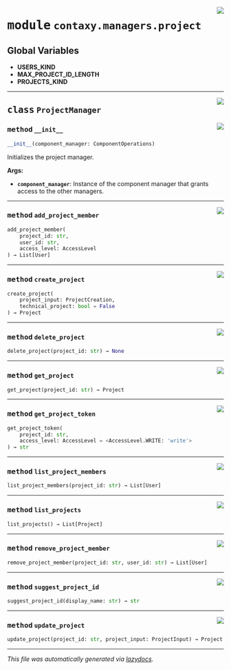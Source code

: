 <!-- markdownlint-disable -->

<a href="https://github.com/ml-tooling/contaxy/blob/main/backend/src/contaxy/managers/project.py#L0"><img align="right" style="float:right;" src="https://img.shields.io/badge/-source-cccccc?style=flat-square"></a>

# <kbd>module</kbd> `contaxy.managers.project`




**Global Variables**
---------------
- **USERS_KIND**
- **MAX_PROJECT_ID_LENGTH**
- **PROJECTS_KIND**


---

<a href="https://github.com/ml-tooling/contaxy/blob/main/backend/src/contaxy/managers/project.py#L26"><img align="right" style="float:right;" src="https://img.shields.io/badge/-source-cccccc?style=flat-square"></a>

## <kbd>class</kbd> `ProjectManager`




<a href="https://github.com/ml-tooling/contaxy/blob/main/backend/src/contaxy/managers/project.py#L31"><img align="right" style="float:right;" src="https://img.shields.io/badge/-source-cccccc?style=flat-square"></a>

### <kbd>method</kbd> `__init__`

```python
__init__(component_manager: ComponentOperations)
```

Initializes the project manager. 



**Args:**
 
 - <b>`component_manager`</b>:  Instance of the component manager that grants access to the other managers. 




---

<a href="https://github.com/ml-tooling/contaxy/blob/main/backend/src/contaxy/managers/project.py#L266"><img align="right" style="float:right;" src="https://img.shields.io/badge/-source-cccccc?style=flat-square"></a>

### <kbd>method</kbd> `add_project_member`

```python
add_project_member(
    project_id: str,
    user_id: str,
    access_level: AccessLevel
) → List[User]
```





---

<a href="https://github.com/ml-tooling/contaxy/blob/main/backend/src/contaxy/managers/project.py#L109"><img align="right" style="float:right;" src="https://img.shields.io/badge/-source-cccccc?style=flat-square"></a>

### <kbd>method</kbd> `create_project`

```python
create_project(
    project_input: ProjectCreation,
    technical_project: bool = False
) → Project
```





---

<a href="https://github.com/ml-tooling/contaxy/blob/main/backend/src/contaxy/managers/project.py#L204"><img align="right" style="float:right;" src="https://img.shields.io/badge/-source-cccccc?style=flat-square"></a>

### <kbd>method</kbd> `delete_project`

```python
delete_project(project_id: str) → None
```





---

<a href="https://github.com/ml-tooling/contaxy/blob/main/backend/src/contaxy/managers/project.py#L155"><img align="right" style="float:right;" src="https://img.shields.io/badge/-source-cccccc?style=flat-square"></a>

### <kbd>method</kbd> `get_project`

```python
get_project(project_id: str) → Project
```





---

<a href="https://github.com/ml-tooling/contaxy/blob/main/backend/src/contaxy/managers/project.py#L302"><img align="right" style="float:right;" src="https://img.shields.io/badge/-source-cccccc?style=flat-square"></a>

### <kbd>method</kbd> `get_project_token`

```python
get_project_token(
    project_id: str,
    access_level: AccessLevel = <AccessLevel.WRITE: 'write'>
) → str
```





---

<a href="https://github.com/ml-tooling/contaxy/blob/main/backend/src/contaxy/managers/project.py#L214"><img align="right" style="float:right;" src="https://img.shields.io/badge/-source-cccccc?style=flat-square"></a>

### <kbd>method</kbd> `list_project_members`

```python
list_project_members(project_id: str) → List[User]
```





---

<a href="https://github.com/ml-tooling/contaxy/blob/main/backend/src/contaxy/managers/project.py#L52"><img align="right" style="float:right;" src="https://img.shields.io/badge/-source-cccccc?style=flat-square"></a>

### <kbd>method</kbd> `list_projects`

```python
list_projects() → List[Project]
```





---

<a href="https://github.com/ml-tooling/contaxy/blob/main/backend/src/contaxy/managers/project.py#L297"><img align="right" style="float:right;" src="https://img.shields.io/badge/-source-cccccc?style=flat-square"></a>

### <kbd>method</kbd> `remove_project_member`

```python
remove_project_member(project_id: str, user_id: str) → List[User]
```





---

<a href="https://github.com/ml-tooling/contaxy/blob/main/backend/src/contaxy/managers/project.py#L185"><img align="right" style="float:right;" src="https://img.shields.io/badge/-source-cccccc?style=flat-square"></a>

### <kbd>method</kbd> `suggest_project_id`

```python
suggest_project_id(display_name: str) → str
```





---

<a href="https://github.com/ml-tooling/contaxy/blob/main/backend/src/contaxy/managers/project.py#L169"><img align="right" style="float:right;" src="https://img.shields.io/badge/-source-cccccc?style=flat-square"></a>

### <kbd>method</kbd> `update_project`

```python
update_project(project_id: str, project_input: ProjectInput) → Project
```








---

_This file was automatically generated via [lazydocs](https://github.com/ml-tooling/lazydocs)._
